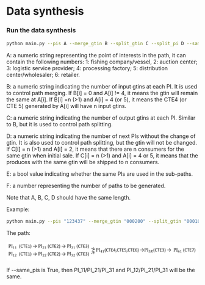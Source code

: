 # Data synthesis

### Run the data synthesis

```bash
python main.py --pis A --merge_gtin B --split_gtin C --split_pi D --same_pis E --sample_num F
```
A: a numeric string representing the point of interests in the path, it can contain the following numbers:
1: fishing company/vessel, 2: auction center; 3: logistic service provider; 4: processing factory; 
5: distribution center/wholesaler; 6: retailer.

B: a numeric string indicating the number of input gtins at each PI. It is used to control path merging. If B[i] = 0 
and A[i] != 4, it means the gtin will remain the same at A[i]. If B[i] =n (>1) and A[i] = 4 (or 5), it means the
CTE4 (or CTE 5) generated by A[i] will have n input gtins. 

C: a numeric string indicating the number of output gtins at each PI. Similar to B, but it is used to control path splitting.

D: a numeric string indicating the number of next PIs without the change of gtin. It is also used to control path splitting,
but the gtin will not be changed. If C[i] = n (>1) and A[i] = 2, it means that there are n consumers for the same gtin 
when initial sale. If C[i] = n (>1) and A[i] = 4 or 5, it means that the produces with the same gtin will be shipped to n consumers.

E: a bool value indicating whether the same PIs are used in the sub-paths.

F: a number representing the number of paths to be generated.

Note that A, B, C, D should have the same length.

Example:
```bash
python main.py --pis "123437" --merge_gtin "000200" --split_gtin "000100" --split_pi "000000" --same_pis False --sample_num 20
```
The path: 

![EXAPLE 1](./example1.png)

If --same_pis is True, then PI_11/PI_21/PI_31 and PI_12/PI_21/PI_31 will be the same.